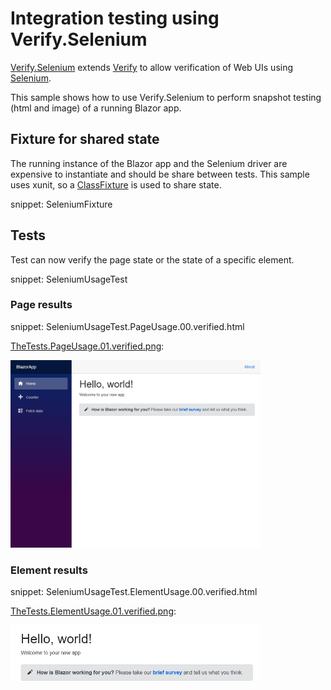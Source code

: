 # Integration testing using Verify.Selenium

[Verify.Selenium](https://github.com/VerifyTests/Verify.Selenium) extends [Verify](https://github.com/VerifyTests/Verify) to allow verification of Web UIs using [Selenium](https://www.selenium.dev/).

This sample shows how to use Verify.Selenium to perform snapshot testing (html and image) of a running Blazor app.


## Fixture for shared state

The running instance of the Blazor app and the Selenium driver are expensive to instantiate and should be share between tests. This sample uses xunit, so a [ClassFixture](https://xunit.net/docs/shared-context.html#class-fixture) is used to share state.

snippet: SeleniumFixture


## Tests

Test can now verify the page state or the state of a specific element.

snippet: SeleniumUsageTest


### Page results

snippet: SeleniumUsageTest.PageUsage.00.verified.html

[TheTests.PageUsage.01.verified.png](/src/Verify.Blazor.Tests/IntegrationTest/SeleniumUsageTest.PageUsage.01.verified.png):

<img src="/src/Verify.Blazor.Tests/IntegrationTest/SeleniumUsageTest.PageUsage.01.verified.png" width="400px">


### Element results

snippet: SeleniumUsageTest.ElementUsage.00.verified.html

[TheTests.ElementUsage.01.verified.png](/src/Verify.Blazor.Tests/IntegrationTest/SeleniumUsageTest.ElementUsage.01.verified.png):

<img src="/src/Verify.Blazor.Tests/IntegrationTest/SeleniumUsageTest.ElementUsage.01.verified.png" width="400px">
